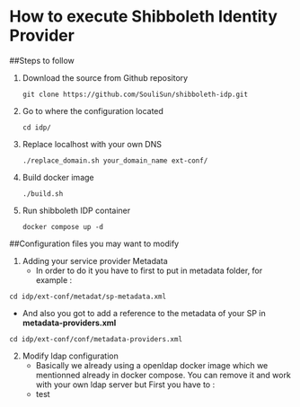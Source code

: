 # How to execute Shibboleth Identity Provider
##Steps to follow
1. Download the source from Github repository
   ```
   git clone https://github.com/SouliSun/shibboleth-idp.git
    ```
2. Go to where the configuration located
   ```
   cd idp/
   ```
3. Replace localhost with your own DNS
   ```
   ./replace_domain.sh your_domain_name ext-conf/
   ```
4. Build docker image
      ```
   ./build.sh
   ```
5. Run shibboleth IDP container
   ```
   docker compose up -d
   ```
##Configuration files you may want to modify
1. Adding your service provider Metadata
   - In order to do it you have to first to put in metadata folder, for example :
```
cd idp/ext-conf/metadat/sp-metadata.xml
```     
   - And also you got to add a reference to the metadata of your SP in **metadata-providers.xml**
```
cd idp/ext-conf/conf/metadata-providers.xml
```
2. Modify ldap configuration
   - Basically we already using a openldap docker image which we mentionned already in docker compose. You can remove it and work with your own ldap server but First you have to :
   - test
